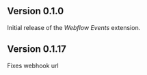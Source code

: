 ## Version 0.1.0

Initial release of the _Webflow Events_ extension.

## Version 0.1.17

Fixes webhook url
